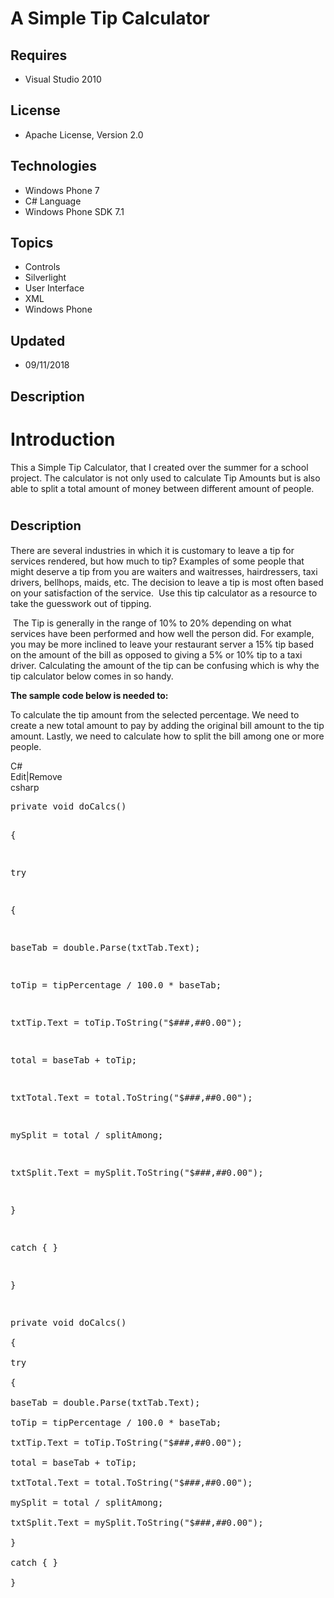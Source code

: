 # A Simple Tip Calculator
## Requires
- Visual Studio 2010
## License
- Apache License, Version 2.0
## Technologies
- Windows Phone 7
- C# Language
- Windows Phone SDK 7.1
## Topics
- Controls
- Silverlight
- User Interface
- XML
- Windows Phone
## Updated
- 09/11/2018
## Description

<h1>Introduction</h1>
<p>This a Simple Tip Calculator, that I created over the summer for a school project.&nbsp;The calculator is not only used to calculate&nbsp;Tip Amounts but&nbsp;is also able to split a total amount of money between different amount of people.&nbsp; &nbsp;</p>
<h1><span style="font-size:20px; font-weight:bold">Description</span></h1>
<p>There are several industries in which it is customary to leave a tip for services rendered, but how much to tip? Examples of some people that might deserve a tip from you are waiters and waitresses, hairdressers, taxi drivers, bellhops, maids, etc. The decision
 to leave a tip is most often based on your satisfaction of the service.&nbsp; Use&nbsp;this tip calculator as a resource to take the guesswork out of tipping.</p>
<p>&nbsp;The&nbsp;Tip is generally in the range of 10% to 20% depending on what services have been performed and how well the person did. For example, you may be more inclined to leave your restaurant server a 15% tip based on the amount of the bill as opposed
 to giving a 5% or 10% tip to a taxi driver. Calculating the amount of the tip can be confusing which is why the tip calculator below comes in so handy.</p>
<p><strong>The sample code below is needed to:</strong></p>
<p>To&nbsp;calculate the tip amount from the selected percentage. We need to create a new total amount to pay by adding the original bill amount to the tip amount. Lastly, we need to calculate how to split the bill among one or more people.</p>
<div class="scriptcode">
<div class="pluginEditHolder" pluginCommand="mceScriptCode">
<div class="title"><span>C#</span></div>
<div class="pluginLinkHolder"><span class="pluginEditHolderLink">Edit</span>|<span class="pluginRemoveHolderLink">Remove</span></div>
<span class="hidden">csharp</span>
<pre class="hidden">private void doCalcs()

{

try

{

baseTab = double.Parse(txtTab.Text);

toTip = tipPercentage / 100.0 * baseTab;

txtTip.Text = toTip.ToString(&quot;$###,##0.00&quot;);

total = baseTab &#43; toTip;

txtTotal.Text = total.ToString(&quot;$###,##0.00&quot;);

mySplit = total / splitAmong;

txtSplit.Text = mySplit.ToString(&quot;$###,##0.00&quot;);

}

catch { }

}

</pre>
<div class="preview">
<pre class="csharp"><span class="cs__keyword">private</span>&nbsp;<span class="cs__keyword">void</span>&nbsp;doCalcs()&nbsp;
&nbsp;
{&nbsp;
&nbsp;
<span class="cs__keyword">try</span>&nbsp;
&nbsp;
{&nbsp;
&nbsp;
baseTab&nbsp;=&nbsp;<span class="cs__keyword">double</span>.Parse(txtTab.Text);&nbsp;
&nbsp;
toTip&nbsp;=&nbsp;tipPercentage&nbsp;/&nbsp;<span class="cs__number">100.0</span>&nbsp;*&nbsp;baseTab;&nbsp;
&nbsp;
txtTip.Text&nbsp;=&nbsp;toTip.ToString(<span class="cs__string">&quot;$###,##0.00&quot;</span>);&nbsp;
&nbsp;
total&nbsp;=&nbsp;baseTab&nbsp;&#43;&nbsp;toTip;&nbsp;
&nbsp;
txtTotal.Text&nbsp;=&nbsp;total.ToString(<span class="cs__string">&quot;$###,##0.00&quot;</span>);&nbsp;
&nbsp;
mySplit&nbsp;=&nbsp;total&nbsp;/&nbsp;splitAmong;&nbsp;
&nbsp;
txtSplit.Text&nbsp;=&nbsp;mySplit.ToString(<span class="cs__string">&quot;$###,##0.00&quot;</span>);&nbsp;
&nbsp;
}&nbsp;
&nbsp;
<span class="cs__keyword">catch</span>&nbsp;{&nbsp;}&nbsp;
&nbsp;
}&nbsp;
&nbsp;
</pre>
</div>
</div>
</div>
<p>&nbsp;</p>
